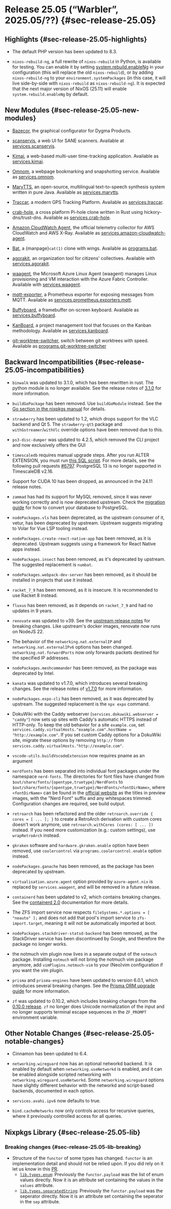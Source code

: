 # Release 25.05 (“Warbler”, 2025.05/??) {#sec-release-25.05}

## Highlights {#sec-release-25.05-highlights}

<!-- To avoid merge conflicts, consider adding your item at an arbitrary place in the list instead. -->

- The default PHP version has been updated to 8.3.

- `nixos-rebuild-ng`, a full rewrite of `nixos-rebuild` in Python, is available for testing. You can enable it by setting [system.rebuild.enableNg](options.html#opt-system.rebuild.enableNg) in your configuration (this will replace the old `nixos-rebuild`), or by adding `nixos-rebuild-ng` to your `environment.systemPackages` (in this case, it will live side-by-side with `nixos-rebuild` as `nixos-rebuild-ng`). It is expected that the next major version of NixOS (25.11) will enable `system.rebuild.enableNg` by default.

<!-- To avoid merge conflicts, consider adding your item at an arbitrary place in the list instead. -->

## New Modules {#sec-release-25.05-new-modules}

<!-- To avoid merge conflicts, consider adding your item at an arbitrary place in the list instead. -->

- [Bazecor](https://github.com/Dygmalab/Bazecor), the graphical configurator for Dygma Products.

- [scanservjs](https://github.com/sbs20/scanservjs/), a web UI for SANE scanners. Available at [services.scanservjs](#opt-services.scanservjs.enable).

- [Kimai](https://www.kimai.org/), a web-based multi-user time-tracking application. Available as [services.kimai](options.html#opt-services.kimai).

- [Omnom](https://github.com/asciimoo/omnom), a webpage bookmarking and snapshotting service. Available as [services.omnom](options.html#opt-services.omnom.enable).

- [MaryTTS](https://github.com/marytts/marytts), an open-source, multilingual text-to-speech synthesis system written in pure Java. Available as [services.marytts](options.html#opt-services.marytts).

- [Traccar](https://www.traccar.org/), a modern GPS Tracking Platform. Available as [services.traccar](#opt-services.traccar.enable).

- [crab-hole](https://github.com/LuckyTurtleDev/crab-hole), a cross platform Pi-hole clone written in Rust using hickory-dns/trust-dns. Available as [services.crab-hole](#opt-services.crab-hole.enable).

- [Amazon CloudWatch Agent](https://github.com/aws/amazon-cloudwatch-agent), the official telemetry collector for AWS CloudWatch and AWS X-Ray. Available as [services.amazon-cloudwatch-agent](options.html#opt-services.amazon-cloudwatch-agent.enable).

- [Bat](https://github.com/sharkdp/bat), a {manpage}`cat(1)` clone with wings. Available as [programs.bat](options.html#opt-programs.bat).

- [agorakit](https://github.com/agorakit/agorakit), an organization tool for citizens' collectives. Available with [services.agorakit](options.html#opt-services.agorakit.enable).

- [waagent](https://github.com/Azure/WALinuxAgent), the Microsoft Azure Linux Agent (waagent) manages Linux provisioning and VM interaction with the Azure Fabric Controller. Available with [services.waagent](options.html#opt-services.waagent.enable).

- [mqtt-exporter](https://github.com/kpetremann/mqtt-exporter/), a Prometheus exporter for exposing messages from MQTT. Available as [services.prometheus.exporters.mqtt](#opt-services.prometheus.exporters.mqtt.enable).

- [Buffyboard](https://gitlab.postmarketos.org/postmarketOS/buffybox/-/tree/master/buffyboard), a framebuffer on-screen keyboard. Available as [services.buffyboard](option.html#opt-services.buffyboard).

- [KanBoard](https://github.com/kanboard/kanboard), a project management tool that focuses on the Kanban methodology. Available as [services.kanboard](#opt-services.kanboard.enable).

- [git-worktree-switcher](https://github.com/mateusauler/git-worktree-switcher), switch between git worktrees with speed. Available as [programs.git-worktree-switcher](#opt-programs.git-worktree-switcher.enable)

<!-- To avoid merge conflicts, consider adding your item at an arbitrary place in the list instead. -->

## Backward Incompatibilities {#sec-release-25.05-incompatibilities}

<!-- To avoid merge conflicts, consider adding your item at an arbitrary place in the list instead. -->

- `binwalk` was updated to 3.1.0, which has been rewritten in rust. The python module is no longer available.
  See the release notes of [3.1.0](https://github.com/ReFirmLabs/binwalk/releases/tag/v3.1.0) for more information.

- `buildGoPackage` has been removed. Use `buildGoModule` instead. See the [Go section in the nixpkgs manual](https://nixos.org/manual/nixpkgs/unstable/#sec-language-go) for details.

- `strawberry` has been updated to 1.2, which drops support for the VLC backend and Qt 5. The `strawberry-qt5` package
  and `withGstreamer`/`withVlc` override options have been removed due to this.

- `ps3-disc-dumper` was updated to 4.2.5, which removed the CLI project and now exclusively offers the GUI

- `timescaledb` requires manual upgrade steps.
    After you run ALTER EXTENSION, you must run [this SQL script](https://github.com/timescale/timescaledb-extras/blob/master/utils/2.15.X-fix_hypertable_foreign_keys.sql). For more details, see the following pull requests [#6797](https://github.com/timescale/timescaledb/pull/6797).
    PostgreSQL 13 is no longer supported in TimescaleDB v2.16.

- Support for CUDA 10 has been dropped, as announced in the 24.11 release notes.

- `zammad` has had its support for MySQL removed, since it was never working correctly and is now deprecated upstream. Check the [migration guide](https://docs.zammad.org/en/latest/appendix/migrate-to-postgresql.html) for how to convert your database to PostgreSQL.

- `nodePackages.vls` has been deprecated, as the upstream consumer of it, vetur, has been deprecated by upstream. Upstream suggests migrating to Volar for Vue LSP tooling instead.

- `nodePackages.create-react-native-app` has been removed, as it is deprecated. Upstream suggests using a framework for React Native apps instead.

- `nodePackages.insect` has been removed, as it's deprecated by upstream. The suggested replacement is `numbat`.

- `nodePackages.webpack-dev-server` has been removed, as it should be installed in projects that use it instead.

- `racket_7_9` has been removed, as it is insecure. It is recommended to use Racket 8 instead.

- `fluxus` has been removed, as it depends on `racket_7_9` and had no updates in 9 years.

- `renovate` was updated to v39. See the [upstream release notes](https://docs.renovatebot.com/release-notes-for-major-versions/#version-39) for breaking changes.
  Like upstream's docker images, renovate now runs on NodeJS 22.

- The behavior of the `networking.nat.externalIP` and `networking.nat.externalIPv6` options has been changed. `networking.nat.forwardPorts` now only forwards packets destined for the specified IP addresses.

- `nodePackages.meshcommander` has been removed, as the package was deprecated by Intel.

- `kanata` was updated to v1.7.0, which introduces several breaking changes.
  See the release notes of
  [v1.7.0](https://github.com/jtroo/kanata/releases/tag/v1.7.0)
  for more information.

- `nodePackages.expo-cli` has been removed, as it was deprecated by upstream. The suggested replacement is the `npx expo` command.

- DokuWiki with the Caddy webserver (`services.dokuwiki.webserver = "caddy"`) now sets up sites with Caddy's automatic HTTPS instead of HTTP-only.
  To keep the old behavior for a site `example.com`, set `services.caddy.virtualHosts."example.com".hostName = "http://example.com"`.
  If you set custom Caddy options for a DokuWiki site, migrate these options by removing `http://` from `services.caddy.virtualHosts."http://example.com"`.

- `vscode-utils.buildVscodeExtension` now requires pname as an argument

- `nerdfonts` has been separated into individual font packages under the namespace `nerd-fonts`. The directories for font
  files have changed from `$out/share/fonts/{opentype,truetype}/NerdFonts` to
  `$out/share/fonts/{opentype,truetype}/NerdFonts/<fontDirName>`, where `<fontDirName>` can be found in the
  [official website](https://www.nerdfonts.com/font-downloads) as the titles in preview images, with the "Nerd Font"
  suffix and any whitespaces trimmed. Configuration changes are required, see build output.

- `retroarch` has been refactored and the older `retroarch.override { cores = [ ... ]; }` to create a RetroArch derivation with custom cores doesn't work anymore, use `retroarch.withCores (cores: [ ... ])` instead. If you need more customization (e.g.: custom settings), use `wrapRetroArch` instead.

- `gkraken` software and `hardware.gkraken.enable` option have been removed, use `coolercontrol` via `programs.coolercontrol.enable` option instead.

- `nodePackages.ganache` has been removed, as the package has been deprecated by upstream.

- `virtualisation.azure.agent` option provided by `azure-agent.nix` is replaced by `services.waagent`, and will be removed in a future release.

- `containerd` has been updated to v2, which contains breaking changes. See the [containerd
  2.0](https://github.com/containerd/containerd/blob/main/docs/containerd-2.0.md) documentation for more
  details.

- The ZFS import service now respects `fileSystems.*.options = [ "noauto" ];` and does not add that pool's import service to `zfs-import.target`, meaning it will not be automatically imported at boot.

- `nodePackages.stackdriver-statsd-backend` has been removed, as the StackDriver service has been discontinued by Google, and therefore the package no longer works.

- the notmuch vim plugin now lives in a separate output of the `notmuch`
  package. Installing `notmuch` will not bring the notmuch vim package anymore,
  add `vimPlugins.notmuch-vim` to your (Neo)vim configuration if you want the
  vim plugin.

- `prisma` and `prisma-engines` have been updated to version 6.0.1, which
  introduces several breaking changes. See the
  [Prisma ORM upgrade guide](https://www.prisma.io/docs/orm/more/upgrade-guides/upgrading-versions/upgrading-to-prisma-6)
  for more information.

- `zf` was updated to 0.10.2, which includes breaking changes from the [0.10.0 release](https://github.com/natecraddock/zf/releases/tag/0.10.0).
  `zf` no longer does Unicode normalization of the input and no longer supports terminal escape sequences in the `ZF_PROMPT` environment variable.

<!-- To avoid merge conflicts, consider adding your item at an arbitrary place in the list instead. -->

## Other Notable Changes {#sec-release-25.05-notable-changes}

<!-- To avoid merge conflicts, consider adding your item at an arbitrary place in the list instead. -->

- Cinnamon has been updated to 6.4.

- `networking.wireguard` now has an optional networkd backend. It is enabled by default when `networking.useNetworkd` is enabled, and it can be enabled alongside scripted networking with `networking.wireguard.useNetworkd`. Some `networking.wireguard` options have slightly different behavior with the networkd and script-based backends, documented in each option.

- `services.avahi.ipv6` now defaults to true.

- `bind.cacheNetworks` now only controls access for recursive queries, where it previously controlled access for all queries.

<!-- To avoid merge conflicts, consider adding your item at an arbitrary place in the list instead. -->

## Nixpkgs Library {#sec-release-25.05-lib}

### Breaking changes {#sec-release-25.05-lib-breaking}

- Structure of the `functor` of some types has changed. `functor` is an implementation detail and should not be relied upon. If you did rely on it let us know in this [PR](https://github.com/NixOS/nixpkgs/pull/363565).
  - [`lib.types.enum`](https://nixos.org/manual/nixos/unstable/#sec-option-types-basic): Previously the `functor.payload` was the list of enum values directly. Now it is an attribute set containing the values in the `values` attribute.
  - [`lib.types.separatedString`](https://nixos.org/manual/nixos/unstable/#sec-option-types-string): Previously the `functor.payload` was the seperator directly. Now it is an attribute set containing the seperator in the `sep` attribute.
